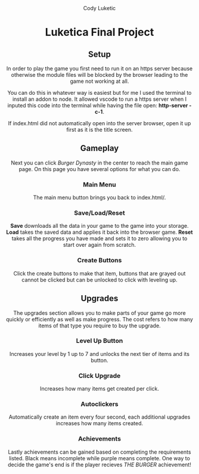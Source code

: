 <div align="center" />
Cody Luketic

# Luketica Final Project
## Setup

In order to play the game you first need to run it on an https server because otherwise the module files will be blocked by the browser leading to the game not working at all.

You can do this in whatever way is easiest but for me I used the terminal to install an addon to node. It allowed vscode to run a https server when I inputed this code into the terminal while having the file open: **http-server -c-1**.

If index.html did not automatically open into the server browser, open it up first as it is the title screen.

## Gameplay

Next you can click *Burger Dynasty* in the center to reach the main game page. On this page you have several options for what you can do.

### Main Menu

The main menu button brings you back to index.html/\.

### Save/Load/Reset

**Save** downloads all the data in your game to the game into your storage.
**Load** takes the saved data and applies it back into the browser game.
**Reset** takes all the progress you have made and sets it to zero allowing you to start over again from scratch.

### Create Buttons

Click the create buttons to make that item, buttons that are grayed out cannot be clicked but can be unlocked to click with leveling up.

## Upgrades

The upgrades section allows you to make parts of your game go more quickly or efficiently as well as make progress. The cost refers to how many items of that type you require to buy the upgrade.

### Level Up Button

Increases your level by 1 up to 7 and unlocks the next tier of items and its button.

### Click Upgrade

Increases how many items get created per click.

### Autoclickers

Automatically create an item every four second, each additional upgrades increases how many items created.

### Achievements

Lastly achievements can be gained based on completing the requirements listed. Black means incomplete while purple means complete. One way to decide the game's end is if the player recieves *THE BURGER* achievement!

